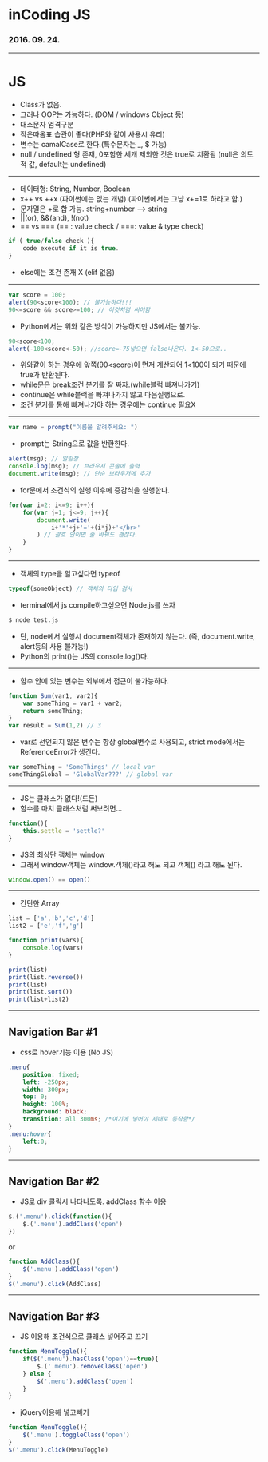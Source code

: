 <!-- $theme: gaia -->
<!-- page_number: true -->
<!-- $size: A4 -->

# inCoding JS
### 2016. 09. 24.

---
# JS
- Class가 없음.
- 그러나 OOP는 가능하다.
  (DOM / windows Object 등)
- 대소문자 엄격구분
- 작은따옴표 습관이 좋다(PHP와 같이 사용시 유리)
- 변수는 camalCase로 한다.(특수문자는 _, $ 가능)
- null / undefined 형 존재, 0포함한 세개 제외한 것은 true로 치환됨
  (null은 의도적 값, default는 undefined)
  
---

- 데이터형: String, Number, Boolean
- x++ vs ++x (파이썬에는 없는 개념)
  (파이썬에서는 그냥 x+=1로 하라고 함.)
- 문자열은 +로 합 가능. string+number --> string
- ||(or), &&(and), !(not)
- == vs ===
  (== : value check / ===: value & type check)
```js
if ( true/false check ){
    code execute if it is true.
}
```
- else에는 조건 존재 X (elif 없음)
---
```js
var score = 100;
alert(90<score<100); // 불가능하다!!!
90<=score && score>=100; // 이것처럼 써야함
```
- Python에서는 위와 같은 방식이 가능하지만 JS에서는 불가능.
```js
90<score<100;
alert(-100<score<-50); //score=-75넣으면 false나온다. 1<-50으로..
```
- 위와같이 하는 경우에 앞쪽(90\<score)이 먼저 계산되어
  1\<100이 되기 때문에 true가 반환된다.
- while문은 break조건 분기를 잘 짜자.(while블럭 빠져나가기)
- continue은 while블럭을 빠져나가지 않고 다음실행으로.
- 조건 분기를 통해 빠져나가야 하는 경우에는 continue 필요X

---
```js
var name = prompt("이름을 알려주세요: ")
```
- prompt는 String으로 값을 반환한다.

```javascript
alert(msg); // 알림창
console.log(msg); // 브라우저 콘솔에 출력
document.write(msg); // 단순 브라우저에 추가
```
- for문에서 조건식의 실행 이후에 증감식을 실행한다.
```js
for(var i=2; i<=9; i++){
    for(var j=1; j<=9; j++){
        document.write(
            i+'*'+j+'='+(i*j)+'</br>'
        ) // 괄호 안이면 줄 바꿔도 괜찮다.
    }
}
```
---
- 객체의 type을 알고싶다면 typeof
```js
typeof(someObject) // 객체의 타입 검사
```
- terminal에서 js compile하고싶으면 Node.js를 쓰자
```sh
$ node test.js
```
- 단, node에서 실행시 document객체가 존재하지 않는다.
  (즉, document.write, alert등의 사용 불가능!)
- Python의 print()는 JS의 console.log()다.
---
- 함수 안에 있는 변수는 외부에서 접근이 불가능하다.
```js
function Sum(var1, var2){
    var someThing = var1 + var2;
    return someThing;
}
var result = Sum(1,2) // 3
```
- var로 선언되지 않은 변수는 항상 global변수로 사용되고,
  strict mode에서는 ReferenceError가 생긴다.
```js
var someThing = 'SomeThings' // local var
someThingGlobal = 'GlobalVar???' // global var
```
---
- JS는 클래스가 없다!(드든)
- 함수를 마치 클래스처럼 써보려면...
```js
function(){
    this.settle = 'settle?'
}
```
- JS의 최상단 객체는 window
- 그래서 window객체는 window.객체()라고 해도 되고 객체()
  라고 해도 된다.
```js
window.open() == open()
```
---
- 간단한 Array
```js
list = ['a','b','c','d']
list2 = ['e','f','g']

function print(vars){
    console.log(vars)
}

print(list)
print(list.reverse())
print(list)
print(list.sort())
print(list+list2)
```
---
## Navigation Bar #1
- css로 hover기능 이용 (No JS)
```css
.menu{
    position: fixed;
    left: -250px;
    width: 300px;
    top: 0;
    height: 100%;
    background: black;
    transition: all 300ms; /*여기에 넣어야 제대로 동작함*/
}
.menu:hover{
    left:0;
}
```
---
## Navigation Bar #2
- JS로 div 클릭시 나타나도록. addClass 함수 이용
```js
$.('.menu').click(function(){
    $.('.menu').addClass('open')
})
```
or
```js
function AddClass(){
    $('.menu').addClass('open')
}
$('.menu').click(AddClass)
```
---
## Navigation Bar #3
- JS 이용해 조건식으로 클래스 넣어주고 끄기
```js
function MenuToggle(){
    if($('.menu').hasClass('open')==true){
        $.('.menu').removeClass('open')
    } else {
        $('.menu').addClass('open')
    }
}
```
- jQuery이용해 넣고빼기
```js
function MenuToggle(){
    $('.menu').toggleClass('open')
}
$('.menu').click(MenuToggle)
```